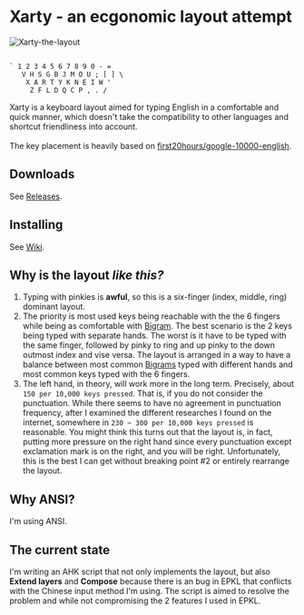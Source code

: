 # Xarty - an ecgonomic layout attempt

![Xarty-the-layout](https://github.com/CarrieForle/xarty/assets/53133715/ec364811-a7a1-4aa1-abd5-59597699a80f)

```

` 1 2 3 4 5 6 7 8 9 0 - = 
   V H S G B J M O U ; [ ] \
    X A R T Y K N E I W '
     Z F L D Q C P , . /
```

Xarty is a keyboard layout aimed for typing English in a comfortable and quick manner, which doesn't take the compatibility to other languages and shortcut friendliness into account.<br> 
<br>
The key placement is heavily based on [first20hours/google-10000-english](https://github.com/first20hours/google-10000-english).

## Downloads

See [Releases](https://github.com/CarrieForle/xarty/releases).

## Installing

See [Wiki](https://github.com/CarrieForle/xarty/wiki/How-to-install).

## Why is the layout *like this?*

1. Typing with pinkies is **awful**, so this is a six-finger (index, middle, ring) dominant layout.
2. The priority is most used keys being reachable with the the 6 fingers while being as comfortable with [Bigram](https://en.wikipedia.org/wiki/Bigram). The best scenario is the 2 keys being typed with separate hands. The worst is it have to be typed with the same finger, followed by pinky to ring and up pinky to the down outmost index and vise versa. The layout is arranged in a way to have a balance between most common [Bigrams](https://en.wikipedia.org/wiki/Bigram) typed with different hands and most common keys typed with the 6 fingers.
3. The left hand, in theory, will work more in the long term. Precisely, about `150 per 10,000 keys pressed`. That is, if you do not consider the punctuation. While there seems to have no agreement in punctuation frequency, after I examined the different researches I found on the internet, somewhere in `230 ~ 300 per 10,000 keys pressed` is reasonable. You might think this turns out that the layout is, in fact, putting more pressure on the right hand since every punctuation except exclamation mark is on the right, and you will be right. Unfortunately, this is the best I can get without breaking point \#2 or entirely rearrange the layout.

## Why ANSI?

I'm using ANSI.

## The current state

I'm writing an AHK script that not only implements the layout, but also **Extend layers** and **Compose** because there is an bug in EPKL that conflicts with the Chinese input method I'm using. The script is aimed to resolve the problem and while not compromising the 2 features I used in EPKL.

